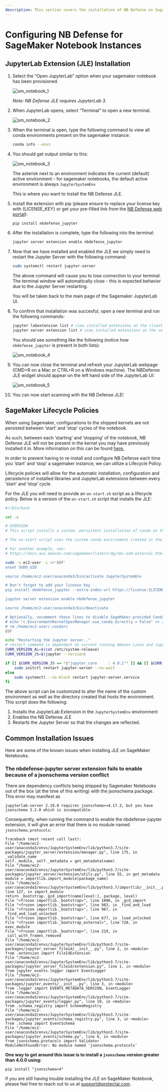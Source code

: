 ```yaml
---
description: This section covers the installation of NB Defense on SageMaker Notebook Instances
---
```


# Configuring NB Defense for SageMaker Notebook Instances

## JupyterLab Extension (JLE) Installation

1.  Select the “Open JupyterLab” option when your sagemaker notebook has been provisioned.

    ![sm_notebook_1](images/sm-notebook-1.png)

    <i>Note: NB Defense JLE requires JupyterLab 3.</i>

2.  When JupyterLab opens, select “Terminal” to open a new terminal.

    ![sm_notebook_2](images/sm-notebook-2.png)

3.  When the terminal is open, type the following command to view all conda environments present on the sagemaker instance:

    ```bash
    conda info --envs
    ```

4.  You should get output similar to this:

    ![sm_notebook_3](images/sm-notebook-3.png)

    The asterisk next to an environment indicates the current (default) active environment - for sagemaker notebooks, the default active environment is always `JupyterSystemEnv`

    This is where you want to install the NB Defense JLE.

5.  Install the extension with pip (please ensure to replace your license key with {LICENSE_KEY} or get your pre-filled link from the [NB Defense web portal](https://nbdefense.protectai.com/)):

    ```bash
    pip install nbdefense_jupyter 
    ```

6.  After the installation is complete, type the following into the terminal:

    ```bash
    jupyter server extension enable nbdefense_jupyter
    ```

7.  Now that we have installed and enabled the JLE we simply need to restart the Jupyter Server with the following command:

    ```bash
    sudo systemctl restart jupyter-server
    ```

    The above command will cause you to lose connection to your terminal. The terminal window will automatically close - this is expected behavior due to the Jupyter Server restarting.

    You will be taken back to the main page of the Sagemaker JupyterLab UI.

8.  To confirm that installation was succesful, open a new terminal and run the following commands:

    ```bash
    jupyter labextension list # view installed extensions on the client
    jupyter server extension list # view installed extensions on the server
    ```

    You should see something like the following (notice how `nbdefense_jupyter` is present in both lists):

    ![sm_notebook_4](images/sm-notebook-4.png)

9.  You can now close the terminal and refresh your JupyterLab webpage (CMD+R on a Mac or CTRL+R on a Windows machine). The NBDefense JLE widget should appear on the left hand side of the JupyterLab UI:

    ![sm_notebook_5](images/sm-notebook-5.png)

10. You can now start scanning with the NB Defense JLE!

## SageMaker Lifecycle Policies

When using Sagemaker, configurations to the shipped kernels are not persisted between ‘start’ and ‘stop’ cycles of the notebook.

As such, between each ‘starting’ and ‘stopping’ of the notebook, NB Defense JLE will not be present in the kernel you may have previously installed it in. More information on this can be found [here.](https://docs.aws.amazon.com/sagemaker/latest/dg/nbi-add-external.html)

In order to prevent having to re-install and configure NB Defense each time you ‘start’ and ‘stop’ a sagemaker instance, we can utilize a Lifecycle Policy.

Lifecycle policies will allow for the automatic installation, configuration and persistence of installed libraries and JupyterLab extensions between every ‘start’ and ‘stop’ cycle.

For the JLE you will need to provide an `on-start.sh` script as a lifecycle policy. Below is a version of the `on-start.sh` script that installs the JLE:

```bash
#!/bin/bash

set -e

# OVERVIEW
# This script installs a custom, persistent installation of conda on the Notebook Instance's EBS volume, and ensures that these custom environments are available as kernels in Jupyter.

# The on-start script uses the custom conda environment created in the on-create script and uses the ipykernel package to add that as a kernel in Jupyter.

# For another example, see:
# https://docs.aws.amazon.com/sagemaker/latest/dg/nbi-add-external.html#nbi-isolated-environment

sudo -u ec2-user -i <<'EOF'
unset SUDO_UID

source /home/ec2-user/anaconda3/bin/activate JupyterSystemEnv

# Don't forget to add your license key
pip install nbdefense_jupyter --extra-index-url https://license:{LICENSE_KEY}@api.keygen.sh/v1/accounts/protectai/artifacts

jupyter server extension enable nbdefense_jupyter

source /home/ec2-user/anaconda3/bin/deactivate

# Optionally, uncomment these lines to disable SageMaker-provided Conda functionality.
# echo "c.EnvironmentKernelSpecManager.use_conda_directly = False" >> /home/ec2-user/.jupyter/jupyter_notebook_config.py
# rm /home/ec2-user/.condarc
EOF

echo "Restarting the Jupyter server.."
# restart command is dependent on current running Amazon Linux and JupyterLab
CURR_VERSION_AL=$(cat /etc/system-release)
CURR_VERSION_JS=$(jupyter --version)

if [[ $CURR_VERSION_JS == *$"jupyter_core     : 4.9.1"* ]] && [[ $CURR_VERSION_AL == *$" release 2018"* ]]; then
	sudo initctl restart jupyter-server --no-wait
else
	sudo systemctl --no-block restart jupyter-server.service
fi
```

The above script can be customized to alter the name of the custom environment as well as the directory created that hosts the environment. This script does the following:

1. Installs the JupyterLab Extension in the `JupyterSystemEnv` environment
2. Enables the NB Defense JLE
3. Restarts the Jupyter Server so that the changes are reflected.

## Common Installation Issues

Here are some of the known issues when installing JLE on SageMaker Notebooks.

### The nbdefense-jupyter server extension fails to enable because of a jsonschema version conflict

There are dependency conflicts being shipped by Sagemaker Notebooks out of the box (at the time of this writing) with the jsonschema package. This error may manifest as

`jupyterlab-server 2.19.0 requires jsonschema>=4.17.3, but you have jsonschema 3.2.0 which is incompatible.`

Consequently, when running the command to enable the nbdefense-jupyter extension, it will give an error that there is no module named `jsonschema.protocols`:

```
Traceback (most recent call last):
File "/home/ec2-user/anaconda3/envs/JupyterSystemEnv/lib/python3.7/site-packages/jupyter_server/extension/manager.py", line 175, in _validate_name
self._module, self._metadata = get_metadata(name)
File "/home/ec2-user/anaconda3/envs/JupyterSystemEnv/lib/python3.7/site-packages/jupyter_server/extension/utils.py", line 55, in get_metadata
module = importlib.import_module(package_name)
File "/home/ec2-user/anaconda3/envs/JupyterSystemEnv/lib/python3.7/importlib/__init__.py", line 127, in import_module
return _bootstrap._gcd_import(name[level:], package, level)
File "<frozen importlib._bootstrap>", line 1006, in _gcd_import
File "<frozen importlib._bootstrap>", line 983, in _find_and_load
File "<frozen importlib._bootstrap>", line 967, in _find_and_load_unlocked
File "<frozen importlib._bootstrap>", line 677, in _load_unlocked
File "<frozen importlib._bootstrap_external>", line 728, in exec_module
File "<frozen importlib._bootstrap>", line 219, in _call_with_frames_removed
File "/home/ec2-user/anaconda3/envs/JupyterSystemEnv/lib/python3.7/site-packages/jupyter_server_fileid/__init__.py", line 2, in <module>
from .extension import FileIdExtension
File "/home/ec2-user/anaconda3/envs/JupyterSystemEnv/lib/python3.7/site-packages/jupyter_server_fileid/extension.py", line 1, in <module>
from jupyter_events.logger import EventLogger
File "/home/ec2-user/anaconda3/envs/JupyterSystemEnv/lib/python3.7/site-packages/jupyter_events/__init__.py", line 3, in <module>
from .logger import EVENTS_METADATA_VERSION, EventLogger
File "/home/ec2-user/anaconda3/envs/JupyterSystemEnv/lib/python3.7/site-packages/jupyter_events/logger.py", line 19, in <module>
from .schema_registry import SchemaRegistry
File "/home/ec2-user/anaconda3/envs/JupyterSystemEnv/lib/python3.7/site-packages/jupyter_events/schema_registry.py", line 3, in <module>
from .schema import EventSchema
File "/home/ec2-user/anaconda3/envs/JupyterSystemEnv/lib/python3.7/site-packages/jupyter_events/schema.py", line 6, in <module>
from jsonschema.protocols import Validator
ModuleNotFoundError: No module named 'jsonschema.protocols'
```

**One way to get around this issue is to install a `jsonschema` version greater than 4.0.0 using:**

```shell
pip install "jsonschema>4"
```

If you are still having trouble installing the JLE on SageMaker Notebook, please feel free to reach out to us at [support@protectai.com](mailto:support@protectai.com).
